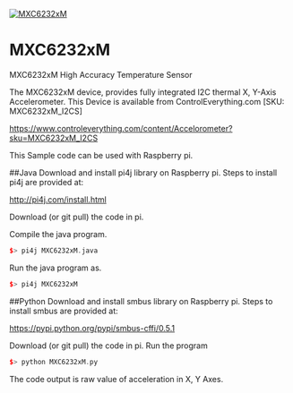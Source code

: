[![MXC6232xM](MXC6232xM_I2CS.png)](https://www.controleverything.com/content/Accelorometer?sku=MXC6232xM_I2CS)
# MXC6232xM
MXC6232xM High Accuracy Temperature Sensor 

The MXC6232xM device, provides fully integrated I2C thermal X, Y-Axis Accelerometer.
This Device is available from ControlEverything.com [SKU: MXC6232xM_I2CS]

https://www.controleverything.com/content/Accelorometer?sku=MXC6232xM_I2CS

This Sample code can be used with Raspberry pi.

##Java 
Download and install pi4j library on Raspberry pi. Steps to install pi4j are provided at:

http://pi4j.com/install.html

Download (or git pull) the code in pi.

Compile the java program.
```cpp
$> pi4j MXC6232xM.java
```

Run the java program as.
```cpp
$> pi4j MXC6232xM
```

##Python 
Download and install smbus library on Raspberry pi. Steps to install smbus are provided at:

https://pypi.python.org/pypi/smbus-cffi/0.5.1

Download (or git pull) the code in pi. Run the program

```cpp
$> python MXC6232xM.py
```

The code output is raw value of acceleration in X, Y Axes.


